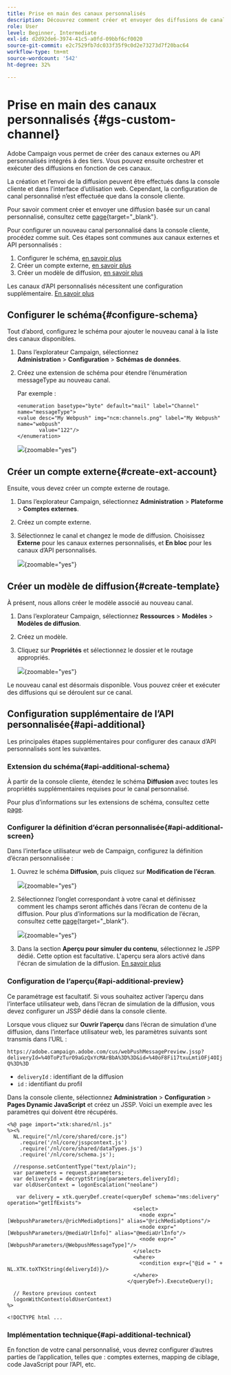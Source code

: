 ```yaml
---
title: Prise en main des canaux personnalisés
description: Découvrez comment créer et envoyer des diffusions de canal personnalisé avec Adobe Campaign Web
role: User
level: Beginner, Intermediate
exl-id: d2d92de6-3974-41c5-a0fd-09bbf6cf0020
source-git-commit: e2c7529fb7dc033f35f9c0d2e73273d7f20bac64
workflow-type: tm+mt
source-wordcount: '542'
ht-degree: 32%

---
```


# Prise en main des canaux personnalisés {#gs-custom-channel}

Adobe Campaign vous permet de créer des canaux externes ou API personnalisés intégrés à des tiers. Vous pouvez ensuite orchestrer et exécuter des diffusions en fonction de ces canaux.

La création et l’envoi de la diffusion peuvent être effectués dans la console cliente et dans l’interface d’utilisation web. Cependant, la configuration de canal personnalisé n’est effectuée que dans la console cliente.

Pour savoir comment créer et envoyer une diffusion basée sur un canal personnalisé, consultez cette [page](https://experienceleague.adobe.com/docs/campaign-web/v8/msg/gs-custom-channel.html?lang=fr){target="_blank"}.

Pour configurer un nouveau canal personnalisé dans la console cliente, procédez comme suit. Ces étapes sont communes aux canaux externes et API personnalisés :

1. Configurer le schéma, [en savoir plus](#configure-schema)
1. Créer un compte externe, [en savoir plus](#create-ext-account)
1. Créer un modèle de diffusion, [en savoir plus](#create-template)

Les canaux d’API personnalisés nécessitent une configuration supplémentaire. [En savoir plus](#api-additional)

## Configurer le schéma{#configure-schema}

Tout d’abord, configurez le schéma pour ajouter le nouveau canal à la liste des canaux disponibles.

1. Dans l’explorateur Campaign, sélectionnez **Administration** > **Configuration** > **Schémas de données**.

1. Créez une extension de schéma pour étendre l’énumération messageType au nouveau canal.

   Par exemple :

   ```
   <enumeration basetype="byte" default="mail" label="Channel" name="messageType">
   <value desc="My Webpush" img="ncm:channels.png" label="My Webpush" name="webpush"
          value="122"/>
   </enumeration>
   ```

   ![](assets/cus-schema.png){zoomable="yes"}

## Créer un compte externe{#create-ext-account}

Ensuite, vous devez créer un compte externe de routage.

1. Dans l’explorateur Campaign, sélectionnez **Administration** > **Plateforme** > **Comptes externes**.

1. Créez un compte externe.

1. Sélectionnez le canal et changez le mode de diffusion. Choisissez **Externe** pour les canaux externes personnalisés, et **En bloc** pour les canaux d’API personnalisés.

   ![](assets/cus-ext-account.png){zoomable="yes"}

## Créer un modèle de diffusion{#create-template}

À présent, nous allons créer le modèle associé au nouveau canal.

1. Dans l’explorateur Campaign, sélectionnez **Ressources** > **Modèles** > **Modèles de diffusion**.

1. Créez un modèle.

1. Cliquez sur **Propriétés** et sélectionnez le dossier et le routage appropriés.

   ![](assets/cus-template.png){zoomable="yes"}

Le nouveau canal est désormais disponible. Vous pouvez créer et exécuter des diffusions qui se déroulent sur ce canal.

## Configuration supplémentaire de l’API personnalisée{#api-additional}

Les principales étapes supplémentaires pour configurer des canaux d’API personnalisés sont les suivantes.

### Extension du schéma{#api-additional-schema}

À partir de la console cliente, étendez le schéma **Diffusion** avec toutes les propriétés supplémentaires requises pour le canal personnalisé.

Pour plus d’informations sur les extensions de schéma, consultez cette [page](../dev/extend-schema.md).

### Configurer la définition d’écran personnalisée{#api-additional-screen}

Dans l’interface utilisateur web de Campaign, configurez la définition d’écran personnalisée :

1. Ouvrez le schéma **Diffusion**, puis cliquez sur **Modification de l’écran**.

   ![](assets/cus-schema2.png){zoomable="yes"}

1. Sélectionnez l’onglet correspondant à votre canal et définissez comment les champs seront affichés dans l’écran de contenu de la diffusion. Pour plus d’informations sur la modification de l’écran, consultez cette [page](https://experienceleague.adobe.com/docs/campaign-web/v8/conf/schemas.html#fields){target="_blank"}.

   ![](assets/cus-schema3.png){zoomable="yes"}

1. Dans la section **Aperçu pour simuler du contenu**, sélectionnez le JSPP dédié. Cette option est facultative. L&#39;aperçu sera alors activé dans l&#39;écran de simulation de la diffusion. [En savoir plus](#api-additional-preview)

### Configuration de l’aperçu{#api-additional-preview}

Ce paramétrage est facultatif. Si vous souhaitez activer l’aperçu dans l’interface utilisateur web, dans l’écran de simulation de la diffusion, vous devez configurer un JSSP dédié dans la console cliente.

Lorsque vous cliquez sur **Ouvrir l’aperçu** dans l’écran de simulation d’une diffusion, dans l’interface utilisateur web, les paramètres suivants sont transmis dans l’URL :

`https://adobe.campaign.adobe.com/cus/webPushMessagePreview.jssp?deliveryId=%40ToPzTurO9aGzQxYcMArBbA%3D%3D&id=%40oF8Fi17txuLmtiOFj4OIjQ%3D%3D`

* `deliveryId` : identifiant de la diffusion
* `id` : identifiant du profil

Dans la console cliente, sélectionnez **Administration** > **Configuration** > **Pages Dynamic JavaScript** et créez un JSSP. Voici un exemple avec les paramètres qui doivent être récupérés.

```
<%@ page import="xtk:shared/nl.js"
%><%
  NL.require("/nl/core/shared/core.js")
    .require('/nl/core/jsspcontext.js')
    .require('/nl/core/shared/dataTypes.js')
    .require('/nl/core/schema.js');
    
  //response.setContentType("text/plain");
  var parameters = request.parameters;
  var deliveryId = decryptString(parameters.deliveryId);
  var oldUserContext = logonEscalation("neolane")
  
   var delivery = xtk.queryDef.create(<queryDef schema="nms:delivery" operation="getIfExists">
                                         <select>
                                           <node expr="[WebpushParameters/@richMediaOptions]" alias="@richMediaOptions"/>
                                           <node expr="[WebpushParameters/@mediaUrlInfo]" alias="@mediaUrlInfo"/>
                                           <node expr="[WebpushParameters/@WebpushMessageType]"/>
                                         </select>
                                         <where>
                                           <condition expr={"@id = " + NL.XTK.toXTKString(deliveryId)}/>
                                         </where>
                                       </queryDef>).ExecuteQuery();

  // Restore previous context
  logonWithContext(oldUserContext)
%>

<!DOCTYPE html ...
```

### Implémentation technique{#api-additional-technical}

En fonction de votre canal personnalisé, vous devrez configurer d’autres parties de l’application, telles que : comptes externes, mapping de ciblage, code JavaScript pour l’API, etc.

